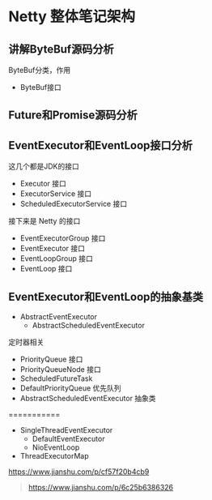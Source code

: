 # Netty 整体笔记架构
## 讲解ByteBuf源码分析
ByteBuf分类，作用

- ByteBuf接口


## Future和Promise源码分析

## EventExecutor和EventLoop接口分析

这几个都是JDK的接口
- Executor 接口
- ExecutorService  接口
- ScheduledExecutorService 接口

接下来是 Netty 的接口
- EventExecutorGroup 接口
- EventExecutor 接口
- EventLoopGroup 接口
- EventLoop 接口
   
## EventExecutor和EventLoop的抽象基类 
- AbstractEventExecutor
    - AbstractScheduledEventExecutor
  
定时器相关

- PriorityQueue 接口
- PriorityQueueNode 接口
- ScheduledFutureTask
- DefaultPriorityQueue 优先队列
- AbstractScheduledEventExecutor 抽象类

===========

- SingleThreadEventExecutor
    - DefaultEventExecutor
    - NioEventLoop
- ThreadExecutorMap


https://www.jianshu.com/p/cf57f20b4cb9
> https://www.jianshu.com/p/6c25b6386326